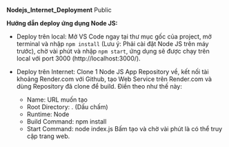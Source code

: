 **Nodejs_Internet_Deployment**
Public

**Hướng dẫn deploy ứng dụng Node JS:**
- Deploy trên local: Mở VS Code ngay tại thư mục gốc của project, mở terminal và nhập `npm install` (Lưu ý: Phải cài đặt Node JS trên máy trước), chờ vài phút và nhập `npm start`, ứng dụng sẽ được chạy trên local với port 3000 (http://localhost:3000/).

  
- Deploy trên Internet: Clone 1 Node JS App Repository về, kết nối tài khoảng Render.com với Github, tạo Web Service trên Render.com và dùng Repository đã clone để build. Điền theo như thế này:
  + Name: URL muốn tạo
  + Root Directory: . (Dấu chấm)
  + Runtime: Node
  + Build Command: npm install
  + Start Command: node index.js
  Bấm tạo và chờ vài phút là có thể truy cập trang web.
